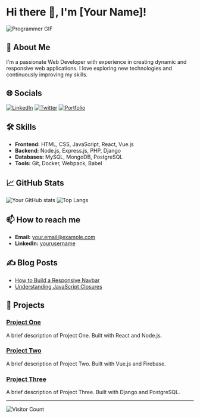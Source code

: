 # Hi there 👋, I'm [Your Name]!

![Programmer GIF](https://media.giphy.com/media/VTtANKl0beDFQRLDTh/giphy.gif)

## 🚀 About Me
I'm a passionate Web Developer with experience in creating dynamic and responsive web applications. I love exploring new technologies and continuously improving my skills.

## 🌐 Socials
[![LinkedIn](https://img.shields.io/badge/LinkedIn-0A66C2?style=for-the-badge&logo=linkedin&logoColor=white)](https://www.linkedin.com/in/yourusername/)
[![Twitter](https://img.shields.io/badge/Twitter-1DA1F2?style=for-the-badge&logo=twitter&logoColor=white)](https://twitter.com/yourusername)
[![Portfolio](https://img.shields.io/badge/Portfolio-000000?style=for-the-badge&logo=About.me&logoColor=white)](https://yourportfolio.com/)

## 🛠️ Skills
- **Frontend:** HTML, CSS, JavaScript, React, Vue.js
- **Backend:** Node.js, Express.js, PHP, Django
- **Databases:** MySQL, MongoDB, PostgreSQL
- **Tools:** Git, Docker, Webpack, Babel

## 📈 GitHub Stats
![Your GitHub stats](https://github-readme-stats.vercel.app/api?username=yourusername&show_icons=true&theme=radical)
![Top Langs](https://github-readme-stats.vercel.app/api/top-langs/?username=yourusername&layout=compact&theme=radical)

## 📫 How to reach me
- **Email:** [your.email@example.com](mailto:your.email@example.com)
- **LinkedIn:** [yourusername](https://www.linkedin.com/in/yourusername/)

## ✍️ Blog Posts
- [How to Build a Responsive Navbar](https://yourblog.com/posts/responsive-navbar)
- [Understanding JavaScript Closures](https://yourblog.com/posts/javascript-closures)

## 🎨 Projects
### [Project One](https://github.com/yourusername/project-one)
A brief description of Project One. Built with React and Node.js.

### [Project Two](https://github.com/yourusername/project-two)
A brief description of Project Two. Built with Vue.js and Firebase.

### [Project Three](https://github.com/yourusername/project-three)
A brief description of Project Three. Built with Django and PostgreSQL.

---

![Visitor Count](https://visitor-badge.glitch.me/badge?page_id=yourusername.yourusername)

